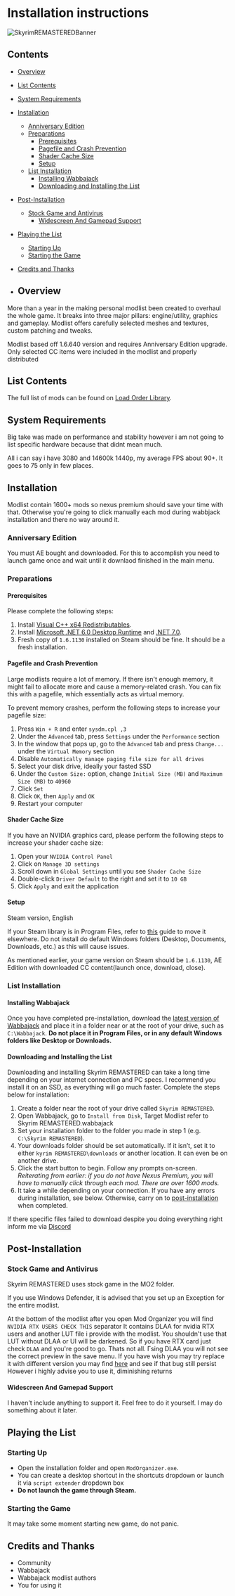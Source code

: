 # Installation instructions

![SkyrimREMASTEREDBanner](https://github.com/Tpiac/Skyrim-REMASTERED/assets/154772540/d4d99a42-a0e5-4ccc-b7e6-fd10aa5d2269)

## Contents
- [Overview](#overview)
- [List Contents](#list-contents)
- [System Requirements](#system-requirements)
- [Installation](#installation)
  - [Anniversary Edition](#anniversary-edition)
  - [Preparations](#preparations)
    - [Prerequisites](#prerequisites)
    - [Pagefile and Crash Prevention](#pagefile-and-crash-prevention)
    - [Shader Cache Size](#shader-cache-size)
    - [Setup](#setup)
  - [List Installation](#list-installation)
    - [Installing Wabbajack](#installing-wabbajack)
    - [Downloading and Installing the List](#downloading-and-installing-the-list)
- [Post-Installation](#post-installation)
  - [Stock Game and Antivirus](#stock-game-and-antivirus)
    - [Widescreen And Gamepad Support](#Widescreen-And-Gamepad-Support)
- [Playing the List](#playing-the-list)
  - [Starting Up](#starting-up)
  - [Starting the Game](#starting-the-game)
- [Credits and Thanks](#credits-and-thanks)

- ## Overview

More than a year in the making personal modlist been created to overhaul the whole game. It breaks into three major pillars: engine/utility, graphics and gameplay. Modlist offers carefully selected meshes and textures, custom patching and tweaks. 

Modlist based off 1.6.640 version and requires Anniversary Edition upgrade. Only selected CC items were included in the modlist and properly distributed

## List Contents

The full list of mods can be found on [Load Order Library](https://loadorderlibrary.com/lists/skyrim-remastered-1).

## System Requirements

Big take was made on performance and stability however i am not going to list specific hardware because that didnt mean much.

All i can say i have 3080 and 14600k 1440p, my average FPS about 90+. It goes to 75 only in few places.

## Installation

Modlist contain 1600+ mods so nexus premium should save your time with that. Otherwise you're going to click manually each mod during wabbjack installation and there no way around it.

### Anniversary Edition

You must AE bought and downloaded. For this to accomplish you need to launch game once and wait until it downlaod finished in the main menu. 

### Preparations

#### Prerequisites

Please complete the following steps:
1. Install [Visual C++ x64 Redistributables](https://aka.ms/vs/17/release/vc_redist.x64.exe).
2. Install [Microsoft .NET 6.0 Desktop Runtime](https://dotnet.microsoft.com/en-us/download/dotnet/6.0/runtime) and [.NET 7.0](https://dotnet.microsoft.com/en-us/download/dotnet/7.0/runtime).
3. Fresh copy of `1.6.1130` installed on Steam should be fine. It should be a fresh installation.

#### Pagefile and Crash Prevention

Large modlists require a lot of memory. If there isn't enough memory, it might fail to allocate more and cause a memory-related crash. You can fix this with a pagefile, which essentially acts as virtual memory.

To prevent memory crashes, perform the following steps to increase your pagefile size:
1. Press `Win + R` and enter `sysdm.cpl ,3`
2. Under the `Advanced` tab, press `Settings` under the `Performance` section
3. In the window that pops up, go to the `Advanced` tab and press `Change...` under the `Virtual Memory` section
4. Disable `Automatically manage paging file size for all drives`
5. Select your disk drive, ideally your fasted SSD
6. Under the `Custom Size:` option, change `Initial Size (MB)` and `Maximum Size (MB)` to `40960`
7. Click `Set`
8. Click `OK`, then `Apply` and `OK`
9. Restart your computer

#### Shader Cache Size

If you have an NVIDIA graphics card, please perform the following steps to increase your shader cache size:
1. Open your `NVIDIA Control Panel`
2. Click on `Manage 3D settings`
3. Scroll down in `Global Settings` until you see `Shader Cache Size`
4. Double-click `Driver Default` to the right and set it to `10 GB`
5. Click `Apply` and exit the application

#### Setup

Steam version, English

If your Steam library is in Program Files, refer to [this](https://github.com/LostDragonist/steam-library-setup-tool/wiki/Usage-Guide) guide to move it elsewhere. Do not install do default Windows folders (Desktop, Documents, Downloads, etc.) as this will cause issues.

As mentioned earlier, your game version on Steam should be `1.6.1130`, AE Edition with downloaded CC content(launch once, download, close).

### List Installation

#### Installing Wabbajack

Once you have completed pre-installation, download the [latest version of Wabbajack](https://www.wabbajack.org/) and place it in a folder near or at the root of your drive, such as `C:\Wabbajack`. **Do not place it in Program Files, or in any default Windows folders like Desktop or Downloads.**

#### Downloading and Installing the List

Downloading and installing Skyrim REMASTERED can take a long time depending on your internet connection and PC specs. I recommend you install it on an SSD, as everything will go much faster. Complete the steps below for installation:
1. Create a folder near the root of your drive called `Skyrim REMASTERED`.
2. Open Wabbajack, go to `Install from Disk`, Target Modlist refer to Skyrim REMASTERED.wabbajack
3. Set your installation folder to the folder you made in step 1 (e.g. `C:\Skyrim REMASTERED`).
5. Your downloads folder should be set automatically. If it isn’t, set it to either `kyrim REMASTERED\downloads` or another location. It can even be on another drive.
6. Click the start button to begin. Follow any prompts on-screen. *Reiterating from earlier: if you do not have Nexus Premium, you will have to manually click through each mod. There are over 1600 mods.*
7. It take a while depending on your connection. If you have any errors during installation, see below. Otherwise, carry on to [post-installation](#post-installation) when completed.

If there specific files failed to download despite you doing everything right inform me via [Discord](https://discord.gg/AHW33bnUb5)

## Post-Installation

### Stock Game and Antivirus

Skyrim REMASTERED uses stock game in the MO2 folder. 

If you use Windows Defender, it is advised that you set up an Exception for the entire modlist. 

At the bottom of the modlist after you open Mod Organizer you will find `NVIDIA RTX USERS CHECK THIS` separator
 It contains DLAA for nvidia RTX users and another LUT file i provide with the modlist. You shouldn't use that LUT without DLAA or UI will be darkened. So if you have RTX card just check `DLAA` and you're good to go.
 Thats not all. Гsing DLAA you will not see the correct preview in the save menu. If you have wish you may try replace it with different version you may find [here](https://www.techpowerup.com/download/nvidia-dlss-dll/) and see if that bug still persist
 However i highly advise you to use it, diminishing returns

#### Widescreen And Gamepad Support

I haven't include anything to support it. Feel free to do it yourself. I may do something about it later.

## Playing the List

### Starting Up

- Open the installation folder and open `ModOrganizer.exe`.
- You can create a desktop shortcut in the shortcuts dropdown or launch it via `script extender` dropdown box 
- **Do not launch the game through Steam.**

### Starting the Game

It may take some moment starting new game, do not panic.

## Credits and Thanks

- Community
- Wabbajack
- Wabbajack modlist authors
- You for using it

